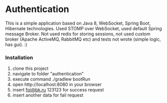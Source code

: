 # Authentication

This is a simple application based on Java 8, WebSocket, Spring Boot, Hibernate technologies. Used STOMP over WebSocket,
used default Spring message Broker. Not used redis for storing sessions,
not used custom broker (Apache ActiveMQ, RabbitMQ etc) and tests not wrote (simple logic, has gui). :)

### Installation

1. clone this project
2. navigate to folder "authentication"
3. execute command ./gradlew bootRun
4. open http://localhost:8080 in your browser
5. insert fpi@bk.ru 123123 for success request
6. insert another data for fail request
